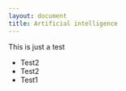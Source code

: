 ```yaml
---
layout: document
title: Artificial intelligence
---
```


This is just a test

* Test2
* Test2
* Test1